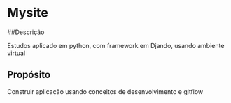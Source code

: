 # Mysite

##Descrição

Estudos aplicado em python, com framework em Djando, usando ambiente virtual

## Propósito

Construir aplicação usando conceitos de desenvolvimento e gitflow

